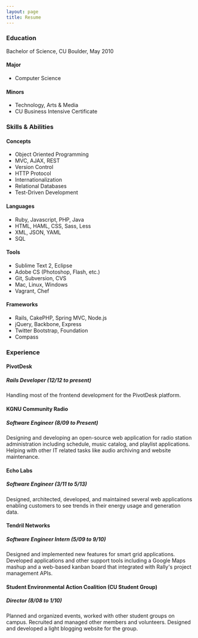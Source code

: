 ```yaml
---
layout: page
title: Resume
---
```


### Education
Bachelor of Science, CU Boulder, May 2010

#### Major
- Computer Science

#### Minors
- Technology, Arts & Media
- CU Business Intensive Certificate

### Skills & Abilities

#### Concepts
- Object Oriented Programming
- MVC, AJAX, REST
- Version Control
- HTTP Protocol
- Internationalization
- Relational Databases
- Test-Driven Development

#### Languages
- Ruby, Javascript, PHP, Java
- HTML, HAML, CSS, Sass, Less
- XML, JSON, YAML
- SQL

#### Tools
- Sublime Text 2, Eclipse
- Adobe CS (Photoshop, Flash, etc.)
- Git, Subversion, CVS
- Mac, Linux, Windows
- Vagrant, Chef

#### Frameworks
- Rails, CakePHP, Spring MVC, Node.js
- jQuery, Backbone, Express
- Twitter Bootstrap, Foundation
- Compass

### Experience

#### PivotDesk
##### Rails Developer (12/12 to present)
Handling most of the frontend development for the PivotDesk platform.

#### KGNU Community Radio
##### Software Engineer (8/09 to Present)
Designing and developing an open-source web application for radio station administration including schedule, music catalog, and playlist applications. Helping with other IT related tasks like audio archiving and website maintenance.

#### Echo Labs
##### Software Engineer (3/11 to 5/13)
Designed, architected, developed, and maintained several web applications enabling customers to see trends in their energy usage and generation data.

#### Tendril Networks
##### Software Engineer Intern (5/09 to 9/10)
Designed and implemented new features for smart grid applications. Developed applications and other support tools including a Google Maps mashup and a web-based kanban board that integrated with Rally's project management APIs.

#### Student Environmental Action Coalition (CU Student Group)
##### Director (8/08 to 1/10)
Planned and organized events, worked with other student groups on campus. Recruited and managed other members and volunteers. Designed and developed a light blogging website for the group.
